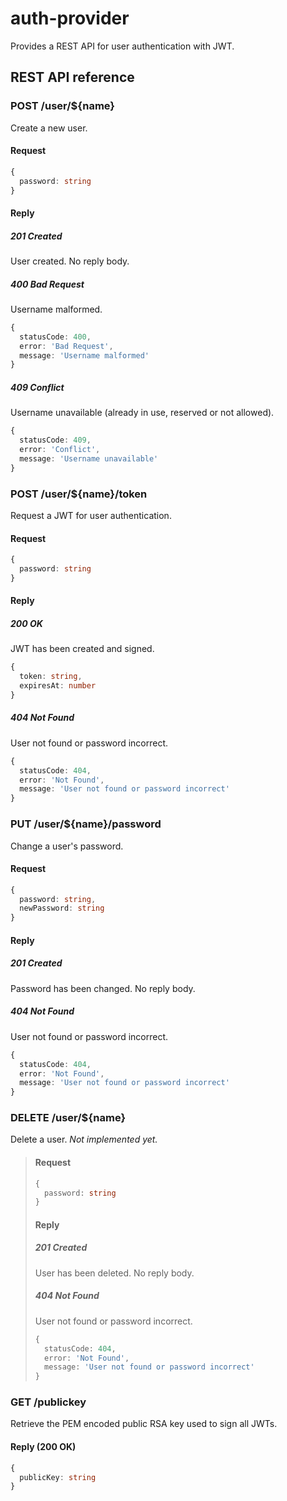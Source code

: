 # auth-provider

Provides a REST API for user authentication with JWT.

## REST API reference

### POST /user/${name}

Create a new user.

#### Request

```ts
{
  password: string
}
```

#### Reply

##### 201 Created

User created. No reply body.

##### 400 Bad Request

Username malformed. <!-- TODO: specify allowed format (RegEx?) -->

```ts
{
  statusCode: 400,
  error: 'Bad Request',
  message: 'Username malformed'
}
```

##### 409 Conflict

Username unavailable (already in use, reserved or not allowed).

```ts
{
  statusCode: 409,
  error: 'Conflict',
  message: 'Username unavailable'
}
```

### POST /user/${name}/token

Request a JWT for user authentication.

#### Request

```ts
{
  password: string
}
```

#### Reply

##### 200 OK

JWT has been created and signed.

```ts
{
  token: string,
  expiresAt: number
}
```

##### 404 Not Found

User not found or password incorrect.

```ts
{
  statusCode: 404,
  error: 'Not Found',
  message: 'User not found or password incorrect'
}
```

### PUT /user/${name}/password

Change a user's password.

#### Request

```ts
{
  password: string,
  newPassword: string
}
```

#### Reply

##### 201 Created

Password has been changed. No reply body.

##### 404 Not Found

User not found or password incorrect.

```ts
{
  statusCode: 404,
  error: 'Not Found',
  message: 'User not found or password incorrect'
}
```

### DELETE /user/${name}

Delete a user. *Not implemented yet.*

> #### Request
>
> ```ts
> {
>   password: string
> }
> ```
> 
> #### Reply
> 
> ##### 201 Created
> 
> User has been deleted. No reply body.
> 
> ##### 404 Not Found
> 
> User not found or password incorrect.
> 
> ```ts
> {
>   statusCode: 404,
>   error: 'Not Found',
>   message: 'User not found or password incorrect'
> }
> ```

### GET /publickey

Retrieve the PEM encoded public RSA key used to sign all JWTs.

#### Reply (200 OK)

```ts
{
  publicKey: string
}
```
